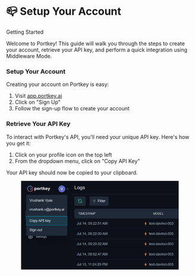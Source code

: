 # 📪 Setup Your Account

Getting Started

Welcome to Portkey! This guide will walk you through the steps to create your account, retrieve your API key, and perform a quick integration using Middleware Mode.

### Setup Your Account

Creating your account on Portkey is easy:

1. Visit [app.portkey.ai](https://app.portkey.ai)
2. Click on "Sign Up"
3. Follow the sign-up flow to create your account

### Retrieve Your API Key

To interact with Portkey's API, you'll need your unique API key. Here's how you get it:

1. Click on your profile icon on the top left
2. From the dropdown menu, click on "Copy API Key"

Your API key should now be copied to your clipboard.

<figure><img src="../.gitbook/assets/image (1).png" alt=""><figcaption></figcaption></figure>
